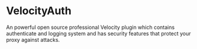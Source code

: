 # VelocityAuth
An powerful open source professional Velocity plugin which contains authenticate and logging system and has security features that protect your proxy against attacks.
